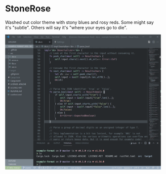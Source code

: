 # StoneRose

Washed out color theme with stony blues and rosy reds. 
Some might say it's "subtle". Others will say it's "where your eyes go to die".

![sample](sample.png)
